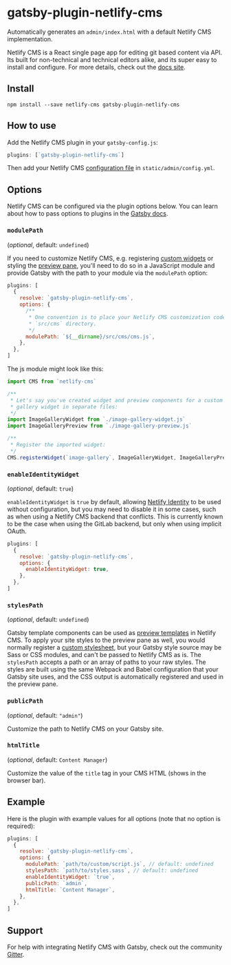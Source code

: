 # gatsby-plugin-netlify-cms

Automatically generates an `admin/index.html` with a default Netlify CMS implementation.

Netlify CMS is a React single page app for editing git based content via API.
Its built for non-technical and technical editors alike, and its super easy to
install and configure. For more details, check out the [docs
site](https://netlifycms.org).

## Install
```shell
npm install --save netlify-cms gatsby-plugin-netlify-cms
```

## How to use
Add the Netlify CMS plugin in your `gatsby-config.js`:

```javascript
plugins: [`gatsby-plugin-netlify-cms`]
```

Then add your Netlify CMS [configuration
file](https://www.netlifycms.org/docs/add-to-your-site/#configuration) in
`static/admin/config.yml`.

## Options
Netlify CMS can be configured via the plugin options below. You can learn
about how to pass options to plugins in the [Gatsby
docs](https://www.gatsbyjs.org/docs/plugins/#how-to-use-gatsby-plugins).

### `modulePath`
(_optional_, default: `undefined`)

If you need to customize Netlify CMS, e.g. registering [custom
widgets](https://www.netlifycms.org/docs/custom-widgets/#registerwidget) or
styling the [preview
pane](https://www.netlifycms.org/docs/customization/#registerpreviewstyle),
you'll need to do so in a JavaScript module and provide Gatsby with the path to
your module via the `modulePath` option:

```javascript
plugins: [
  {
    resolve: `gatsby-plugin-netlify-cms`,
    options: {
      /**
       * One convention is to place your Netlify CMS customization code in a
       * `src/cms` directory.
       */
      modulePath: `${__dirname}/src/cms/cms.js`,
    },
  },
]
```

The js module might look like this:

```javascript
import CMS from `netlify-cms`

/**
 * Let's say you've created widget and preview components for a custom image
 * gallery widget in separate files:
 */
import ImageGalleryWidget from `./image-gallery-widget.js`
import ImageGalleryPreview from `./image-gallery-preview.js`

/**
 * Register the imported widget:
 */
CMS.registerWidget(`image-gallery`, ImageGalleryWidget, ImageGalleryPreview)
```

### `enableIdentityWidget`
(_optional_, default: `true`)

`enableIdentityWidget` is `true` by default, allowing [Netlify
Identity](https://www.netlify.com/docs/identity/) to be used without
configuration, but you may need to disable it in some cases, such as when using
a Netlify CMS backend that conflicts. This is currently known to be the case
when using the GitLab backend, but only when using implicit OAuth.

```javascript
plugins: [
  {
    resolve: `gatsby-plugin-netlify-cms`,
    options: {
      enableIdentityWidget: true,
    },
  },
]
```

### `stylesPath`
(_optional_, default: `undefined`)

Gatsby template components can be used as [preview
templates](https://www.netlifycms.org/docs/customization/) in Netlify CMS. To
apply your site styles to the preview pane as well, you would normally register
a [custom
stylesheet](https://www.netlifycms.org/docs/customization/#registerpreviewstyle),
but your Gatsby style source may be Sass or CSS modules, and can't be passed to
Netlify CMS as is. The `stylesPath` accepts a path or an array of paths to your
raw styles. The styles are built using the same Webpack and Babel configuration
that your Gatsby site uses, and the CSS output is automatically registered and
used in the preview pane.

### `publicPath`
(_optional_, default: `"admin"`)

Customize the path to Netlify CMS on your Gatsby site.

### `htmlTitle`
(_optional_, default: `Content Manager`)

Customize the value of the `title` tag in your CMS HTML (shows in the browser
bar).

## Example
Here is the plugin with example values for all options (note that no option is
required):

```javascript
plugins: [
  {
    resolve: `gatsby-plugin-netlify-cms`,
    options: {
      modulePath: `path/to/custom/script.js`, // default: undefined
      stylesPath: `path/to/styles.sass`, // default: undefined
      enableIdentityWidget: `true`,
      publicPath: `admin`,
      htmlTitle: `Content Manager`,
    },
  },
]
```

## Support
For help with integrating Netlify CMS with Gatsby, check out the community
[Gitter](https://gitter.im/netlify/netlifycms).
